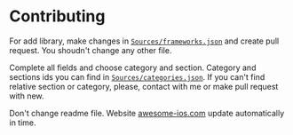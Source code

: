 # Contributing

For add library, make changes in [`Sources/frameworks.json`](https://github.com/ivanvorobei/awesome-ios-ui/blob/main/Sources/content.json) and create pull request. You shoudn't change any other file.

Complete all fields and choose category and section. Category and sections ids you can find in [`Sources/categories.json`](https://github.com/ivanvorobei/awesome-ios-ui/blob/main/Sources/database.json). If you can't find relative section or category, please, contact with me or make pull request with new.

Don't change readme file. Website [awesome-ios.com](https://awesome-ios.com) update automatically in time.
